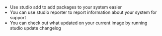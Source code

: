* Use studio add to add packages to your system easier
* You can use studio reporter to report information about your system for support
* You can check out what updated on your current image by running studio update changelog
